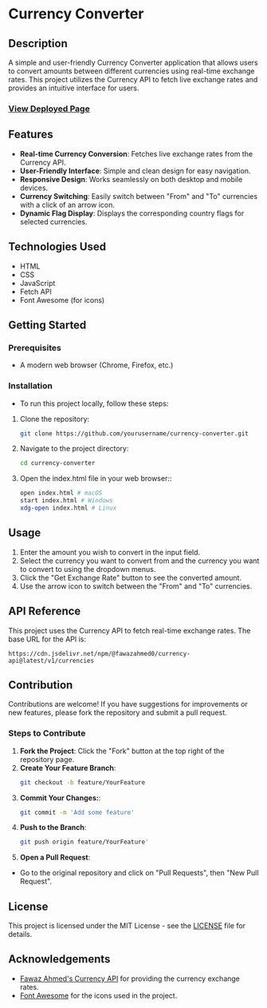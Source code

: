 # Currency Converter

## Description

A simple and user-friendly Currency Converter application that allows users to convert amounts between different currencies using real-time exchange rates. This project utilizes the Currency API to fetch live exchange rates and provides an intuitive interface for users.

### [View Deployed Page](https://shamshir-hussain.github.io/currency-converter/)

## Features

- **Real-time Currency Conversion**: Fetches live exchange rates from the Currency API.
- **User-Friendly Interface**: Simple and clean design for easy navigation.
- **Responsive Design**: Works seamlessly on both desktop and mobile devices.
- **Currency Switching**: Easily switch between "From" and "To" currencies with a click of an arrow icon.
- **Dynamic Flag Display**: Displays the corresponding country flags for selected currencies.

## Technologies Used

- HTML
- CSS
- JavaScript
- Fetch API
- Font Awesome (for icons)

## Getting Started

### Prerequisites

- A modern web browser (Chrome, Firefox, etc.)

### Installation

- To run this project locally, follow these steps:

1. Clone the repository:

   ```bash
   git clone https://github.com/yourusername/currency-converter.git

   ```

2. Navigate to the project directory:

   ```bash
   cd currency-converter
   ```

3. Open the index.html file in your web browser::

   ```bash
   open index.html # macOS
   start index.html # Windows
   xdg-open index.html # Linux


   ```

## Usage

1. Enter the amount you wish to convert in the input field.
2. Select the currency you want to convert from and the currency you want to convert to using the dropdown menus.
3. Click the "Get Exchange Rate" button to see the converted amount.
4. Use the arrow icon to switch between the "From" and "To" currencies.

## API Reference

This project uses the Currency API to fetch real-time exchange rates. The base URL for the API is:

```
https://cdn.jsdelivr.net/npm/@fawazahmed0/currency-api@latest/v1/currencies
```

## Contribution

Contributions are welcome! If you have suggestions for improvements or new features, please fork the repository and submit a pull request.

### Steps to Contribute

1. **Fork the Project**: Click the "Fork" button at the top right of the repository page.
2. **Create Your Feature Branch**:
   ```bash
   git checkout -b feature/YourFeature
   ```
3. **Commit Your Changes:**:
   ```bash
   git commit -m 'Add some feature'
   ```
4. **Push to the Branch**:
   ```bash
   git push origin feature/YourFeature'
   ```
5. **Open a Pull Request**:

- Go to the original repository and click on "Pull Requests", then "New Pull Request".

## License

This project is licensed under the MIT License - see the [LICENSE](LICENSE) file for details.

## Acknowledgements

- [Fawaz Ahmed's Currency API](https://github.com/fawazahmed0/currency-api) for providing the currency exchange rates.
- [Font Awesome](https://fontawesome.com/) for the icons used in the project.
